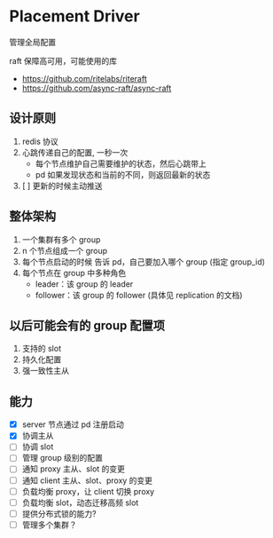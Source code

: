 # Placement Driver

管理全局配置

raft 保障高可用，可能使用的库

- <https://github.com/ritelabs/riteraft>
- <https://github.com/async-raft/async-raft>

## 设计原则

1. redis 协议
1. 心跳传递自己的配置, 一秒一次
   - 每个节点维护自己需要维护的状态，然后心跳带上
   - pd 如果发现状态和当前的不同，则返回最新的状态
1. [ ] 更新的时候主动推送

## 整体架构

1. 一个集群有多个 group
1. n 个节点组成一个 group
1. 每个节点启动的时候 告诉 pd，自己要加入哪个 group (指定 group_id)
1. 每个节点在 group 中多种角色
   - leader：该 group 的 leader
   - follower：该 group 的 follower (具体见 replication 的文档)

## 以后可能会有的 group 配置项

1. 支持的 slot
1. 持久化配置
1. 强一致性主从

## 能力

- [x] server 节点通过 pd 注册启动
- [x] 协调主从
- [ ] 协调 slot
- [ ] 管理 group 级别的配置
- [ ] 通知 proxy 主从、slot 的变更
- [ ] 通知 client 主从、slot、proxy 的变更
- [ ] 负载均衡 proxy，让 client 切换 proxy
- [ ] 负载均衡 slot，动态迁移高频 slot
- [ ] 提供分布式锁的能力?
- [ ] 管理多个集群？
